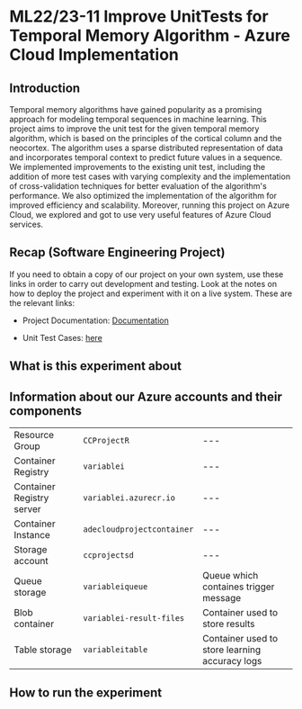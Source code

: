 # ML22/23-11 Improve UnitTests for Temporal Memory Algorithm - Azure Cloud Implementation
## Introduction
Temporal memory algorithms have gained popularity as a promising approach for modeling temporal sequences in machine learning. This project aims to improve the unit test for the given temporal memory algorithm, which is based on the principles of the cortical column and the neocortex. The algorithm uses a sparse distributed representation of data and incorporates temporal context to predict future values in a sequence. We implemented improvements to the existing unit test, including the addition of more test cases with varying complexity and the implementation of cross-validation techniques for better evaluation of the algorithm's performance. We also optimized the implementation of the algorithm for improved efficiency and scalability. Moreover, running this project on Azure Cloud, we explored and got to use very useful features of Azure Cloud services.
## Recap (Software Engineering Project)
If you need to obtain a copy of our project on your own system, use these links in order to carry out development and testing. Look at the notes on how to deploy the project and experiment with it on a live system. These are the relevant links:

- Project Documentation: [Documentation](https://github.com/Mostainahmed/variable-i/blob/master/source/MySEProject/Documentation/Improve%20UnitTests%20for%20Temporal%20Memory%20Algorithm.pdf) 

- Unit Test Cases: [here](https://github.com/Mostainahmed/variable-i/blob/master/source/UnitTestsProject/TemporalMemoryTest2.cs)

## What is this experiment about

 
## Information about our Azure accounts and their components

|  |  |  |
| --- | --- | --- |
| Resource Group | ```CCProjectR``` | --- |
| Container Registry | ```variablei``` | --- |
| Container Registry server | ```variablei.azurecr.io``` | --- |
| Container Instance | ```adecloudprojectcontainer``` | --- |
| Storage account | ```ccprojectsd``` | --- |
| Queue storage | ```variableiqueue``` | Queue which containes trigger message |
| Blob container | ```variablei-result-files``` | Container used to store results|
| Table storage | ```variableitable``` | Container used to store learning accuracy logs |

## How to run the experiment
